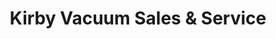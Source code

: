 ---
title: "Kirby Vacuum Sales & Service"
url: /mesa/kirby-vacuum-sales-und-service/
shop: Staubsauger
---
